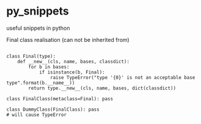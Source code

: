 # py_snippets
useful snippets in python


Final class realisation (can not be inherited from)

<pre><code>
class Final(type):
    def __new__(cls, name, bases, classdict):
        for b in bases:
            if isinstance(b, Final):
                raise TypeError("type '{0}' is not an acceptable base type".format(b.__name__))
        return type.__new__(cls, name, bases, dict(classdict))

class FinalClass(metaclass=Final): pass

class DummyClass(FinalClass): pass 
# will cause TypeError 
</code></pre>
